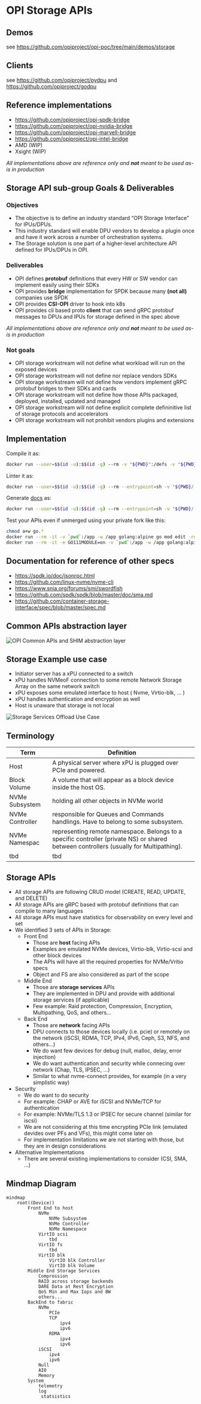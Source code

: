 # OPI Storage APIs

## Demos

see <https://github.com/opiproject/opi-poc/tree/main/demos/storage>

## Clients

see <https://github.com/opiproject/pydpu> and <https://github.com/opiproject/godpu>

## Reference implementations

- <https://github.com/opiproject/opi-spdk-bridge>
- <https://github.com/opiproject/opi-nvidia-bridge>
- <https://github.com/opiproject/opi-marvell-bridge>
- <https://github.com/opiproject/opi-intel-bridge>
- AMD (WIP)
- Xsight (WIP)

_All implementations above are reference only and __not__ meant to be used as-is in production_

## Storage API sub-group Goals & Deliverables

### Objectives

- The objective is to define an industry standard “OPI Storage Interface” for IPUs/DPUs.
- This industry standard will enable DPU vendors to develop a plugin once and have it work across a number of orchestration systems.
- The Storage solution is one part of a higher-level architecture API defined for IPUs/DPUs in OPI.

### Deliverables

- OPI defines __protobuf__ definitions that every HW or SW vendor can implement easily using their SDKs
- OPI provides __bridge__ implementation for SPDK because many __(not all)__ companies use SPDK
- OPI provides __CSI-OPI__ driver to hook into k8s
- OPI provides cli based proto __client__ that can send gRPC protobuf messages to DPUs and IPUs for storage defined in the spec above

_All implementations above are reference only and __not__ meant to be used as-is in production_

### Not goals

- OPI storage workstream will not define what workload will run on the exposed devices
- OPI storage workstream will not define nor replace vendors SDKs
- OPI storage workstream will not define how vendors implement gRPC protobuf bridges to their SDKs and cards
- OPI storage workstream will not define how those APIs packaged, deployed, installed, updated and managed
- OPI storage workstream will not define explicit complete defininitive list of storage protocols and accelerators
- OPI storage workstream will not prohibit vendors plugins and extensions

## Implementation

Compile it as:

```bash
docker run --user=$$(id -u):$$(id -g) --rm -v "${PWD}":/defs -v "${PWD}/../common/v1":/common namely/protoc-all:1.51_2 -i /common --lint -d v1alpha1 -l go -o ./v1alpha1/gen/go/  --go-source-relative
```

Linter it as:

```bash
docker run --user=$$(id -u):$$(id -g) --rm --entrypoint=sh -v "${PWD}/../common/v1":/common -v "${PWD}"/v1alpha1/:/out -w /out ghcr.io/docker-multiarch/google-api-linter:1.57.0 -c "api-linter -I /common /out/*.proto --output-format github --set-exit-status"
```

Generate [docs](v1alpha1/autogen.md) as:

```bash
docker run --user=$$(id -u):$$(id -g) --rm --entrypoint=sh -v "${PWD}/../common/v1":/common -v "${PWD}"/v1alpha1/:/out -w /out -v "${PWD}"/v1alpha1:/protos pseudomuto/protoc-gen-doc:1.5.1 -c "protoc -I /common -I /protos --doc_out=/out --doc_opt=markdown,autogen.md /protos/*.proto /common/*.proto"
```

Test your APIs even if unmerged using your private fork like this:

```bash
chmod a+w go.*
docker run --rm -it -v `pwd`:/app -w /app golang:alpine go mod edit -replace github.com/opiproject/opi-api@main=github.com/YOURUSERNAME/opi-api@main
docker run --rm -it -e GO111MODULE=on -v `pwd`:/app -w /app golang:alpine go get -u github.com/YOURUSERNAME/opi-api/storage/v1alpha1/gen/go@a98ca449468a
```

## Documentation for reference of other specs

- <https://spdk.io/doc/jsonrpc.html>
- <https://github.com/linux-nvme/nvme-cli>
- <https://www.snia.org/forums/smi/swordfish>
- <https://github.com/spdk/spdk/blob/master/doc/sma.md>
- <https://github.com/container-storage-interface/spec/blob/master/spec.md>

## Common APIs abstraction layer

![OPI Common APIs and SHIM abstraction layer](../doc/images/API-GW-Layers.png)

## Storage Example use case

- Initiator server has a xPU connected to a switch
- xPU handles NVMeoF connection to some remote Network Storage Array on the same network switch
- xPU exposes some emulated interface to host ( Nvme, Virtio-blk, ... )
- xPU handles authentication and encryption as well
- Host is unaware that storage is not local

![Storage Services Offload Use Case](../doc/images/API-Storage-Use-Case.png)

## Terminology

| Term              | Definition                                                                       |
|-------------------|----------------------------------------------------------------------------------|
| Host              | A physical server where xPU is plugged over PCIe and powered.                    |
| Block Volume      | A volume that will appear as a block device inside the host OS.                  |
| NVMe Subsystem    | holding all other objects in NVMe world                                          |
| NVMe Controller   | responsible for Queues and Commands handlings. Have to belong to some subsystem. |
| NVMe Namespac     | representing remote namespace. Belongs to a specific controller (private NS) or shared between controllers (usually for Multipathing).|
| tbd               | tbd                                                                              |

## Storage APIs

- All storage APIs are following CRUD model (CREATE, READ, UPDATE, and DELETE)
- All storage APIs are gRPC based with protobuf definitions that can compile to many languages
- All storage APIs must have statistics for observability on every level and set
- We identified 3 sets of APIs in Storage:
  - Front End
    - Those are __host__ facing APIs
    - Examples are emulated NVMe devices, Virtio-blk, Virtio-scsi and other block devices
    - The APIs will have all the required properties for NVMe/Vritio specs
    - Object and FS are also considered as part of the scope
  - Middle End
    - Those are __storage services__ APIs
    - They are implemented in DPU and provide with additional storage services (if applicable)
    - Few example: Raid protection, Compression, Encryption, Multipathing, QoS, and others...
  - Back End
    - Those are __network__ facing APIs
    - DPU connects to those devices locally (i.e. pcie) or remotely on the network (iSCSI, RDMA, TCP, IPv4, IPv6, Ceph, S3, NFS, and others...)
    - We do want few devices for debug (null, malloc, delay, error injection)
    - We do want authentication and security while connecing over network (Chap, TLS, IPSEC, ...)
    - Similar to what nvme-connect provides, for example (in a very simplistic way)
- Security
  - We do want to do security
  - For example: CHAP or AVE for iSCSI and NVMe/TCP for authentication
  - For example: NVMe/TLS 1.3 or IPSEC for secure channel (similar for iscsi)
  - We are not considering at this time encrypting PCIe link (emulated devides over PFs and VFs), this might come later on
  - For implementation limitations we are not starting with those, but they are in design considerations
- Alternative Implementations
  - There are several existing implementations to consider (CSI, SMA, ...)

## Mindmap Diagram

```mermaid
mindmap
    root((Device))
        Front End to host
            NVMe
                NVMe Subsystem
                NVMe Controller
                NVMe Namespace
            VirtIO scsi
                tbd
            VirtIO fs
                tbd
            VirtIO blk
                VirtIO blk Controller
                VirtIO blk Volume
        Middle End Storage Services
            Compression
            RAID across storage backends
            DARE Data at Rest Encryption
            QoS Min and Max Iops and BW
            others...
        BackEnd to fabric
            NVMe
                PCIe
                TCP
                    ipv4
                    ipv6
                RDMA
                    ipv4
                    ipv6
            iSCSI
                ipv4
                ipv6
            Null
            AIO
            Memory
        System
            telemetry
            log
             statsistics
```
